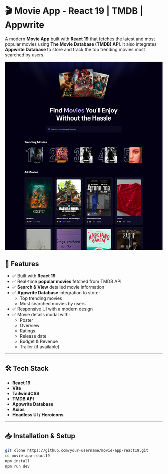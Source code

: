 # 🎬 Movie App - React 19 | TMDB | Appwrite

A modern **Movie App** built with **React 19** that fetches the latest and most popular movies using **The Movie Database (TMDB) API**. It also integrates **Appwrite Database** to store and track the top trending movies most searched by users.

![image alt](https://github.com/AdityaGuptaVarshney/MovieApp19/blob/main/MacBook%20Air%20-%201.png?raw=true)

## 🚀 Features
- ✅ Built with **React 19**
- ✅ Real-time **popular movies** fetched from TMDB API
- ✅ **Search & View** detailed movie information
- ✅ **Appwrite Database** integration to store:
  - Top trending movies
  - Most searched movies by users
- ✅ Responsive UI with a modern design
- ✅ Movie details modal with:
  - Poster
  - Overview
  - Ratings
  - Release date
  - Budget & Revenue
  - Trailer (if available)

---

## 🛠 Tech Stack
- **React 19**
- **Vite**
- **TailwindCSS**
- **TMDB API**
- **Appwrite Database**
- **Axios**
- **Headless UI / Heroicons**

---

## 📥 Installation & Setup

```bash
git clone https://github.com/your-username/movie-app-react19.git
cd movie-app-react19
npm install
npm run dev
